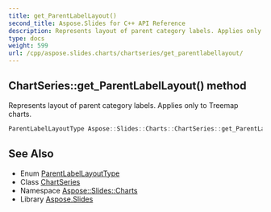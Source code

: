 ```yaml
---
title: get_ParentLabelLayout()
second_title: Aspose.Slides for C++ API Reference
description: Represents layout of parent category labels. Applies only to Treemap charts.
type: docs
weight: 599
url: /cpp/aspose.slides.charts/chartseries/get_parentlabellayout/
---
```

## ChartSeries::get_ParentLabelLayout() method


Represents layout of parent category labels. Applies only to Treemap charts.

```cpp
ParentLabelLayoutType Aspose::Slides::Charts::ChartSeries::get_ParentLabelLayout() override
```

## See Also

* Enum [ParentLabelLayoutType](../parentlabellayouttype/)
* Class [ChartSeries](./)
* Namespace [Aspose::Slides::Charts](../)
* Library [Aspose.Slides](../../)